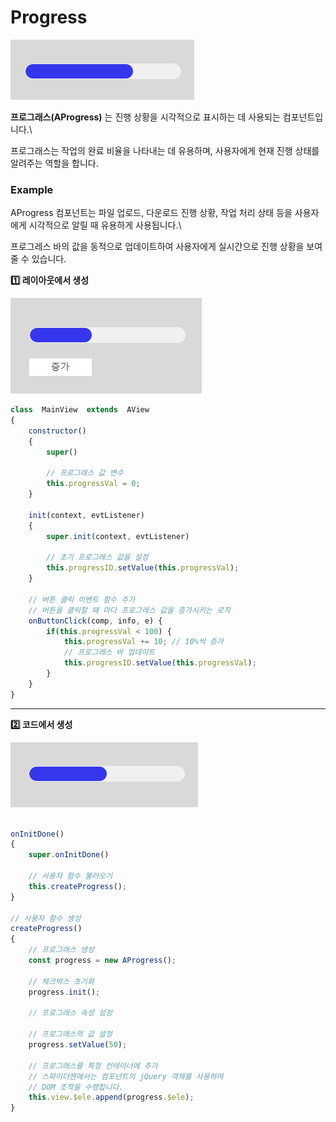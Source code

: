 # Progress

![](../../.gitbook/assets/progress.png)

**프로그래스(AProgress)** 는 진행 상황을 시각적으로 표시하는 데 사용되는 컴포넌트입니다.\


프로그래스는 작업의 완료 비율을 나타내는 데 유용하며, 사용자에게 현재 진행 상태를 알려주는 역할을 합니다.

### Example

AProgress 컴포넌트는 파일 업로드, 다운로드 진행 상황, 작업 처리 상태 등을 사용자에게 시각적으로 알릴 때 유용하게 사용됩니다.\


프로그레스 바의 값을 동적으로 업데이트하여 사용자에게 실시간으로 진행 상황을 보여줄 수 있습니다.

**1️⃣ 레이아웃에서 생성**

![](../../.gitbook/assets/pg_res1.png)

```js
class  MainView  extends  AView
{
	constructor()
	{
		super()

		// 프로그래스 값 변수
		this.progressVal = 0;
	}

	init(context, evtListener)
	{
		super.init(context, evtListener)
		
		// 초기 프로그레스 값을 설정
		this.progressID.setValue(this.progressVal); 
	}

	// 버튼 클릭 이벤트 함수 추가
	// 버튼을 클릭할 때 마다 프로그레스 값을 증가시키는 로직
	onButtonClick(comp, info, e) {  
		if(this.progressVal < 100) { 
			this.progressVal += 10; // 10%씩 증가 
			// 프로그래스 바 업데이트
			this.progressID.setValue(this.progressVal);  
		} 
	}
}
```

***

**2️⃣ 코드에서 생성**

![](../../.gitbook/assets/pg_res2.png)

```javascript

onInitDone()
{
	super.onInitDone()

	// 사용자 함수 불러오기
	this.createProgress();
}

// 사용자 함수 생성
createProgress()
{
	// 프로그래스 생성
	const progress = new AProgress();

	// 체크박스 초기화
	progress.init();
	
	// 프로그래스 속성 설정
	
    // 프로그래스의 값 설정
	progress.setValue(50); 
	
	// 프로그래스를 특정 컨테이너에 추가
	// 스파이더젠에서는 컴포넌트의 jQuery 객체를 사용하여 
	// DOM 조작을 수행합니다.
	this.view.$ele.append(progress.$ele);
}

```
